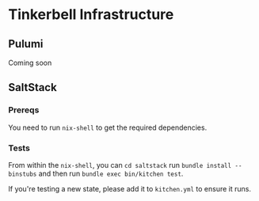 # Tinkerbell Infrastructure

## Pulumi

Coming soon

## SaltStack

### Prereqs

You need to run `nix-shell` to get the required dependencies.

### Tests

From within the `nix-shell`, you can `cd saltstack` run `bundle install --binstubs` and then run `bundle exec bin/kitchen test`.

If you're testing a new state, please add it to `kitchen.yml` to ensure it runs.
